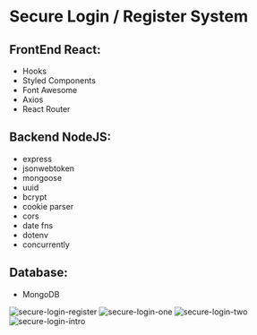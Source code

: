 # Secure Login / Register System

## FrontEnd React:

- Hooks
- Styled Components
- Font Awesome
- Axios
- React Router

## Backend NodeJS:

- express
- jsonwebtoken
- mongoose
- uuid
- bcrypt
- cookie parser
- cors
- date fns
- dotenv
- concurrently

## Database:

- MongoDB

![secure-login-register](https://user-images.githubusercontent.com/35012587/166247572-9df7e385-a32f-4fe1-a4fc-c9f5fde44a5e.jpg)
![secure-login-one](https://user-images.githubusercontent.com/35012587/166247575-0ff9c1af-bb28-448c-9f80-ab3dc3738826.jpg)
![secure-login-two](https://user-images.githubusercontent.com/35012587/166247576-85b4bf15-fe8b-4a14-b923-297585917a20.jpg)
![secure-login-intro](https://user-images.githubusercontent.com/35012587/166247577-05b3807a-5bf8-4ede-b9c8-059a569bc637.jpg)
